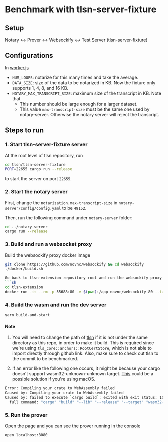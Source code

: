 # Benchmark with tlsn-server-fixture

## Setup
Notary <-> Prover <-> Websockify <-> Test Server (tlsn-server-fixture)

## Configurations
In [worker.js](./worker.js)
- `NUM_LOOPS`: notarize for this many times and take the average.
- `DATA_SIZE`: size of the data to be notarized in KB. Now the fixture only supports 1, 4, 8, and 16 KB.
- `NOTARY_MAX_TRANSCRIPT_SIZE`: maximum size of the transcript in KB. Note that
    - This number should be large enough for a larger dataset.
    - This value `max-transcript-size` must be the same one used by notary-server. Otherwise the notary server will reject the transcript.

## Steps to run
### 1. Start tlsn-server-fixture server
At the root level of tlsn repository, run
```sh
cd tlsn/tlsn-server-fixture
PORT=22655 cargo run --release
```
to start the server on port `22655`.

### 2. Start the notary server
First, change the `notarization.max-transcript-size` in `notary-server/config/config.yaml` to be `49152`.

Then, run the following command under `notary-server` folder:
```sh
cd ../notary-server
cargo run --release
```

### 3. Build and run a websocket proxy
Build the websockify proxy docker image
```sh
git clone https://github.com/novnc/websockify && cd websockify
./docker/build.sh

Go back to tlsn-extension repository root and run the websockify proxy
```sh
cd tlsn-extension
docker run -it --rm -p 55688:80 -v $(pwd):/app novnc/websockify 80 --target-config /app/websockify_target_cfg --verbose
```

### 4. Build the wasm and run the dev server
```sh
yarn build-and-start
```

#### Note
1. You will need to change the path of [tlsn](https://github.com/tlsnotary/tlsn) if it is not under the same directory as this repo, in order to make it build. This is required since we're using `tls_core::anchors::RootCertStore`, which is not able to import directly through github link. Also, make sure to check out tlsn to the commit to be benchmarked.

2. If an error like the following one occurs, it might be because your cargo doesn't support wasm32-unknown-unknown target. [This](https://github.com/tlsnotary/tlsn-extension/issues/29#issuecomment-1855186942) could be a possible solution if you're using macOS.

```sh
Error: Compiling your crate to WebAssembly failed
Caused by: Compiling your crate to WebAssembly failed
Caused by: failed to execute `cargo build`: exited with exit status: 101
  full command: "cargo" "build" "--lib" "--release" "--target" "wasm32-unknown-unknown"
```

### 5. Run the prover
Open the page and you can see the prover running in the console

```sh
open localhost:8080
```
